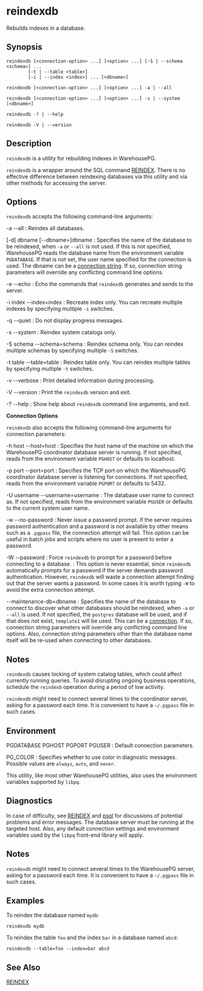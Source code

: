 # reindexdb 

Rebuilds indexes in a database.

## <a id="section2"></a>Synopsis 

``` {#client_util_synopsis}
reindexdb [<connection-option> ...] [<option> ...] [-S | --schema <schema>] ...
        [-t | --table <table>] 
        [-i | --index <index>] ... [<dbname>]

reindexdb [<connection-option> ...] [<option> ...] -a | --all

reindexdb [<connection-option> ...] [<option> ...] -s | --system [<dbname>]

reindexdb -? | --help

reindexdb -V | --version
```

## <a id="section3"></a>Description 

`reindexdb` is a utility for rebuilding indexes in WarehousePG.

`reindexdb` is a wrapper around the SQL command [REINDEX](../../ref_guide/sql_commands/REINDEX.html). There is no effective difference between reindexing databases via this utility and via other methods for accessing the server.

## <a id="section4"></a>Options 

`reindexdb` accepts the following command-line arguments:

-a
--all
:   Reindex all databases.

\[-d\] dbname
\[--dbname=\]dbname
:   Specifies the name of the database to be reindexed, when `-a` or `--all` is not used. If this is not specified, WarehousePG reads the database name from the environment variable `PGDATABASE`. If that is not set, the user name specified for the connection is used. The dbname can be a [connection string](https://www.postgresql.org/docs/12/libpq-connect.html#LIBPQ-CONNSTRING). If so, connection string parameters will override any conflicting command line options.

-e
--echo
:   Echo the commands that `reindexdb` generates and sends to the server.

-i index
--index=index
:   Recreate index only. You can recreate multiple indexes by specifying multiple `-i` switches.

-q
--quiet
:   Do not display progress messages.

-s
--system
:   Reindex system catalogs only.

-S schema 
--schema=schema
:   Reindex schema only. You can reindex multiple schemas by specifying multiple `-S` switches.

-t table
--table=table
:   Reindex table only. You can reindex multiple tables by specifying multiple `-t` switches.

-v
--verbose
:   Print detailed information during processing.

-V
--version
:   Print the `reindexdb` version and exit.

-?
--help
:   Show help about `reindexdb` command line arguments, and exit.

**Connection Options**

`reindexdb` also accepts the following command-line arguments for connection parameters:

-h host
--host=host
:   Specifies the host name of the machine on which the WarehousePG coordinator database server is running. If not specified, reads from the environment variable `PGHOST` or defaults to localhost.

-p port
--port=port
:   Specifies the TCP port on which the WarehousePG coordinator database server is listening for connections. If not specified, reads from the environment variable `PGPORT` or defaults to 5432.

-U username
--username=username
:   The database user name to connect as. If not specified, reads from the environment variable `PGUSER` or defaults to the current system user name.

-w
--no-password
:   Never issue a password prompt. If the server requires password authentication and a password is not available by other means such as a `.pgpass` file, the connection attempt will fail. This option can be useful in batch jobs and scripts where no user is present to enter a password.

-W
--password
:   Force `reindexdb` to prompt for a password before connecting to a database.
:   This option is never essential, since `reindexdb` automatically prompts for a password if the server demands password authentication. However, `reindexdb` will waste a connection attempt finding out that the server wants a password. In some cases it is worth typing `-W` to avoid the extra connection attempt.

--maintenance-db=dbname
:   Specifies the name of the database to connect to discover what other databases should be reindexed, when `-a` or `--all` is used. If not specified, the `postgres` database will be used, and if that does not exist, `template1` will be used. This can be a [connection](https://www.postgresql.org/docs/12/libpq-connect.html#LIBPQ-CONNSTRING). If so, connection string parameters will override any conflicting command line options. Also, connection string parameters other than the database name itself will be re-used when connecting to other databases.

## <a id="section6"></a>Notes 

`reindexdb` causes locking of system catalog tables, which could affect currently running queries. To avoid disrupting ongoing business operations, schedule the `reindexb` operation during a period of low activity.

`reindexdb` might need to connect several times to the coordinator server, asking for a password each time. It is convenient to have a `~/.pgpass` file in such cases.

## <a id="section6e"></a>Environment

PGDATABASE
PGHOST
PGPORT
PGUSER
:   Default connection parameters.

PG_COLOR
:   Specifies whether to use color in diagnostic messages. Possible values are `always`, `auto`, and `never`.

This utility, like most other WarehousePG utilities, also uses the environment variables supported by `libpq`.

## <a id="section6d"></a>Diagnostics

In case of difficulty, see [REINDEX](../../ref_guide/sql_commands/REINDEX.html) and [psql](psql.html) for discussions of potential problems and error messages. The database server must be running at the targeted host. Also, any default connection settings and environment variables used by the `libpq` front-end library will apply.

## <a id="section6n"></a>Notes

`reindexdb` might need to connect several times to the WarehousePG server, asking for a password each time. It is convenient to have a `~/.pgpass` file in such cases.

## <a id="section7"></a>Examples 

To reindex the database named `mydb`:

```
reindexdb mydb
```

To reindex the table `foo` and the index `bar` in a database named `abcd`:

```
reindexdb --table=foo --index=bar abcd
```

## <a id="section8"></a>See Also 

[REINDEX](../../ref_guide/sql_commands/REINDEX.html)

